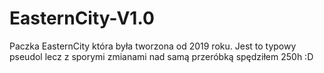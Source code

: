 # EasternCity-V1.0
Paczka EasternCity która była tworzona od 2019 roku. Jest to typowy pseudol lecz z sporymi zmianami nad samą przeróbką spędziłem 250h :D
